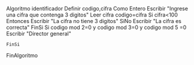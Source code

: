 Algoritmo identificador
	Definir codigo,cifra 	Como Entero
	Escribir "Ingrese una cifra que contenga 3 digitos"
	Leer cifra
	codigo=cifra
	Si cifra<100 Entonces
		Escribir "La cifra no tiene 3 digitos"
	SiNo
		Escribir "La cifra es correcta"
	FinSi
	Si codigo mod 2=0 y codigo mod 3=0 y codigo mod 5 =0
		Escribir "Director general"
		
	FinSi
FinAlgoritmo
